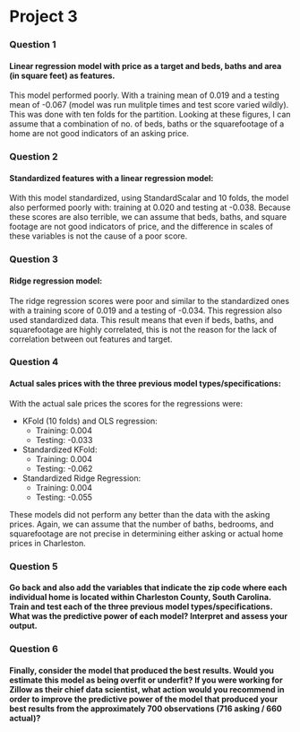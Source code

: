 # Project 3

### Question 1
#### Linear regression model with price as a target and beds, baths and area (in square feet) as features.
This model performed poorly. With a training mean of 0.019 and a testing mean of -0.067 (model was run mulitple times and test score varied wildly). This was done with ten folds for the partition. Looking at these figures, I can assume that a combination of no. of beds, baths or the squarefootage of a home are not good indicators of an asking price.   



### Question 2 
#### Standardized features with a linear regression model:
With this model standardized, using StandardScalar and 10 folds, the model also performed poorly with: training at 0.020 and testing at -0.038. Because these scores are also terrible, we can assume that beds, baths, and square footage are not good indicators of price, and the difference in scales of these variables is not the cause of a poor score.

### Question 3
#### Ridge regression model:
The ridge regression scores were poor and similar to the standardized ones with a training score of 0.019 and a testing of -0.034. This regression also used standardized data. This result means that even if beds, baths, and squarefootage are highly correlated, this is not the reason for the lack of correlation between out features and target. 

### Question 4
#### Actual sales prices with the three previous model types/specifications:
With the actual sale prices the scores for the regressions were:
* KFold (10 folds) and OLS regression:
  * Training: 0.004
  * Testing: -0.033
* Standardized KFold:
  * Training: 0.004
  * Testing: -0.062
* Standardized Ridge Regression:
  * Training: 0.004
  * Testing: -0.055

These models did not perform any better than the data with the asking prices. Again, we can assume that the number of baths, bedrooms, and squarefootage are not precise in determining either asking or actual home prices in Charleston.  


### Question 5
#### Go back and also add the variables that indicate the zip code where each individual home is located within Charleston County, South Carolina. Train and test each of the three previous model types/specifications. What was the predictive power of each model? Interpret and assess your output.

### Question 6
#### Finally, consider the model that produced the best results. Would you estimate this model as being overfit or underfit? If you were working for Zillow as their chief data scientist, what action would you recommend in order to improve the predictive power of the model that produced your best results from the approximately 700 observations (716 asking / 660 actual)?
